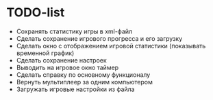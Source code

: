 # TODO-list
* Сохранять статистику игры в xml-файл
* Сделать сохранение игрового прогресса и его загрузку
* Сделать окно с отображением игровой статистики (показывать временной график)
* Сделать сохранение настроек
* Выводить на игровое окно таймер
* Сделать справку по основному функционалу
* Вернуть мультиплеер за одним компьютером
* Загружать игровые настройки из файла